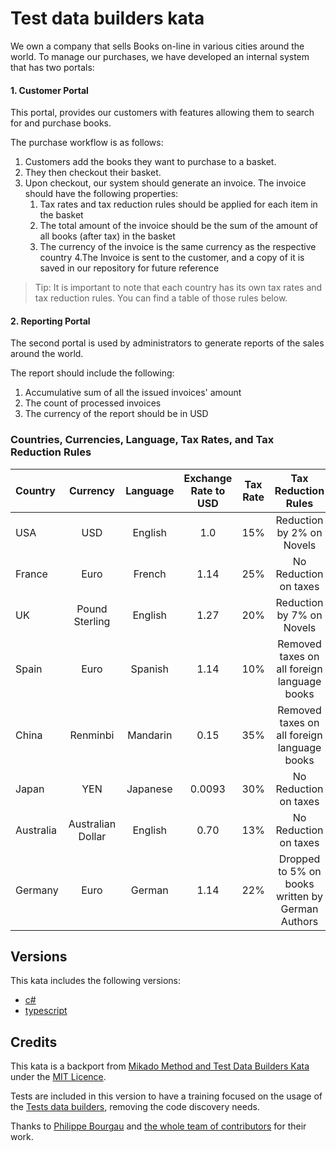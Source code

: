 # Test data builders kata 

We own a company that sells Books on-line in various cities around the world.
To manage our purchases, we have developed an internal system that has two
portals:

#### 1. Customer Portal

This portal, provides our customers with features allowing them to search for
and purchase books.

The purchase workflow is as follows:
1. Customers add the books they want to purchase to a basket.
2. They then checkout their basket.
3. Upon checkout, our system should generate an invoice. The invoice should
   have the following properties:
    1. Tax rates and tax reduction rules should be applied for each item in
       the basket
    2. The total amount of the invoice should be the sum of the amount of all
       books (after tax) in the basket
    3. The currency of the invoice is the same currency as the respective
       country
4.The Invoice is sent to the customer, and a copy of it is saved in our
   repository for future reference

>Tip: It is important to note that each country has its own tax rates and tax
reduction rules. You can find a table of those rules below.

#### 2. Reporting Portal

The second portal is used by administrators to generate reports of the sales
around the world.

The report should include the following:
1. Accumulative sum of all the issued invoices' amount
2. The count of processed invoices
3. The currency of the report should be in USD

### Countries, Currencies, Language, Tax Rates, and Tax Reduction Rules

| Country       | Currency          | Language  | Exchange Rate to USD  | Tax Rate | Tax Reduction Rules                              |
| :-------------|:-----------------:| :--------:| :--------------------:|:--------:|:------------------------------------------------:|
| USA           | USD               | English   | 1.0                   | 15%      | Reduction by 2% on Novels                        |  
| France        | Euro              | French    | 1.14                  | 25%      | No Reduction on taxes                            |
| UK            | Pound Sterling    | English   | 1.27                  | 20%      | Reduction by 7% on Novels                        |
| Spain         | Euro              | Spanish   | 1.14                  | 10%      | Removed taxes on all foreign language books      |  
| China         | Renminbi          | Mandarin  | 0.15                  | 35%      | Removed taxes on all foreign language books      |
| Japan         | YEN               | Japanese  | 0.0093                | 30%      | No Reduction on taxes                            |
| Australia     | Australian Dollar | English   | 0.70                  | 13%      | No Reduction on taxes                            |     
| Germany       | Euro              | German    | 1.14                  | 22%      | Dropped to 5% on books written by German Authors |


## Versions

This kata includes the following versions:

- [c#](./csharp/README.md)
- [typescript](./typescript/README.md)

## Credits

This kata is a backport from [Mikado Method and Test Data Builders Kata](https://github.com/murex/mikado-testbuilders-kata) under the [MIT Licence](./LICENSE).

Tests are included in this version to have a training focused on the usage of the [Tests data builders](http://www.natpryce.com/articles/000714.html), removing the code discovery needs.

Thanks to [Philippe Bourgau](https://github.com/philou) and [the whole team of contributors](https://github.com/murex/mikado-testbuilders-kata/graphs/contributors) for their work. 
